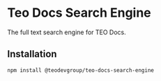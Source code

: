 Teo Docs Search Engine
==========

The full text search engine for TEO Docs.

## Installation

```sh
npm install @teodevgroup/teo-docs-search-engine 
```
